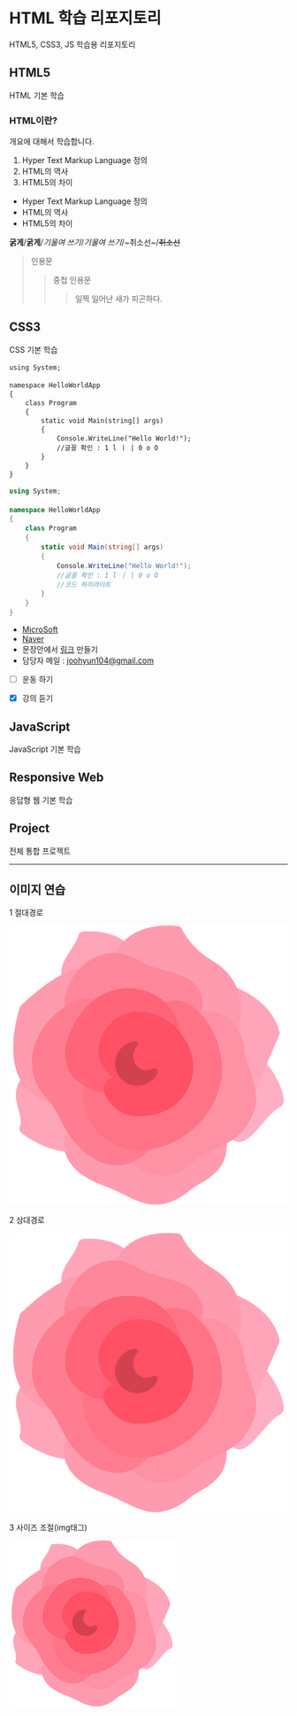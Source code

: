 # HTML 학습 리포지토리
HTML5, CSS3, JS 학습용 리포지토리

## HTML5
HTML 기본 학습

### HTML이란?
개요에 대해서 학습합니다.
1. Hyper Text Markup Language 정의
2. HTML의 역사
3. HTML5의 차이

- Hyper Text Markup Language 정의
- HTML의 역사
- HTML5의 차이

__굵게__/**굵게**/_기울여 쓰기_/*기울여 쓰기*/~취소선~/~~취소선~~

> 인용문
>> 중첩 인용문
>>> 일찍 일어난 새가 피곤하다.

## CSS3
CSS 기본 학습

```
using System;

namespace HelloWorldApp
{
    class Program
    {
        static void Main(string[] args)
        {
            Console.WriteLine("Hello World!");
            //글꼴 확인 : 1 l ㅣ | 0 o O
        }
    }
}

```

```c#
using System;

namespace HelloWorldApp
{
    class Program
    {
        static void Main(string[] args)
        {
            Console.WriteLine("Hello World!");
            //글꼴 확인 : 1 l ㅣ | 0 o O
            //코드 하이라이트
        }
    }
}

```

- [MicroSoft](https://www.microsoft.com)
- [Naver](https://www.naver.com)
- 문장안에서 [링크](https://www.google.com "GOOGLE") 만들기
- 담당자 메일 : <joohyun104@gmail.com>

- [ ] 운동 하기

- [x] 강의 듣기

## JavaScript
JavaScript 기본 학습

## Responsive Web
응답형 웹 기본 학습

## Project
전체 통합 프로젝트

---------------------------------------------------------
## 이미지 연습
1 절대경로

![이미지연습](https://github.com/joohy97/StudyHTML/blob/main/ref_images/rose.png "절대경로")

2 상대경로

![이미지연습](/ref_images/rose.png "상대경로")

3 사이즈 조절(img태그)

<img src="https://github.com/joohy97/StudyHTML/blob/main/ref_images/rose.png" width="300" title="절대경로" alt="이미지연습" />
